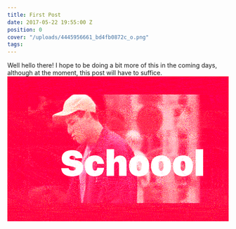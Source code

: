 ```yaml
---
title: First Post
date: 2017-05-22 19:55:00 Z
position: 0
cover: "/uploads/4445956661_bd4fb0872c_o.png"
tags: 
---
```


Well hello there! I hope to be doing a bit more of this in the coming days, although at the moment, this post will have to suffice.
![xs](/journal/uploads/to-teach-3.gif)